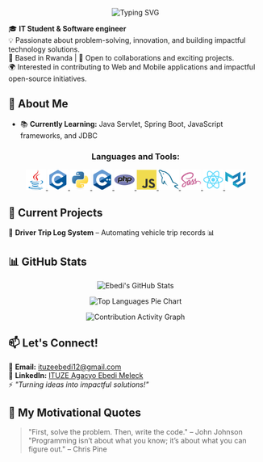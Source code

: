 <p align="center">
 <img src="https://readme-typing-svg.herokuapp.com?font=Fira+Code&pause=1000&color=FF00FF&center=true&vCenter=true&width=500&lines=Hi+there!+I'm+Ebedi+Meleck;IT+Student+%26+Software+engineer;Welcome+to+my+GitHub+profile!" alt="Typing SVG" />
</p>

🎓 **IT Student & Software engineer**  
💡 Passionate about problem-solving, innovation, and building impactful technology solutions.  
📍 Based in Rwanda | 🤝 Open to collaborations and exciting projects.  
🌍 Interested in contributing to Web and Mobile applications and impactful open-source initiatives.

## 🚀 About Me  
- 📚 **Currently Learning:** Java Servlet, Spring Boot, JavaScript frameworks, and JDBC  

<h3 align="center">Languages and Tools:</h3>
<p align="center">
  <a href="https://www.java.com" target="_blank" rel="noreferrer">
    <img src="https://raw.githubusercontent.com/devicons/devicon/master/icons/java/java-original.svg" alt="Java" width="40" height="40"/>
  </a>
  <a href="https://www.w3schools.com/c/" target="_blank" rel="noreferrer">
    <img src="https://raw.githubusercontent.com/devicons/devicon/master/icons/c/c-original.svg" alt="C" width="40" height="40"/>
  </a>
  <a href="https://www.python.org" target="_blank" rel="noreferrer">
    <img src="https://raw.githubusercontent.com/devicons/devicon/master/icons/python/python-original.svg" alt="Python" width="40" height="40"/>
  </a>
  <a href="https://isocpp.org/" target="_blank" rel="noreferrer">
    <img src="https://raw.githubusercontent.com/devicons/devicon/master/icons/cplusplus/cplusplus-original.svg" alt="C++" width="40" height="40"/>
  </a>
  <a href="https://www.php.net" target="_blank" rel="noreferrer">
    <img src="https://raw.githubusercontent.com/devicons/devicon/master/icons/php/php-original.svg" alt="PHP" width="40" height="40"/>
  </a>
  <a href="https://developer.mozilla.org/en-US/docs/Web/JavaScript" target="_blank" rel="noreferrer">
    <img src="https://raw.githubusercontent.com/devicons/devicon/master/icons/javascript/javascript-original.svg" alt="JavaScript" width="40" height="40"/>
  </a>
  <a href="https://www.mysql.com/" target="_blank" rel="noreferrer">
    <img src="https://raw.githubusercontent.com/devicons/devicon/master/icons/mysql/mysql-original.svg" alt="MySQL" width="40" height="40"/>
  </a>
  <a href="https://sass-lang.com/" target="_blank" rel="noreferrer">
    <img src="https://raw.githubusercontent.com/devicons/devicon/master/icons/sass/sass-original.svg" alt="SASS" width="40" height="40"/>
  </a>
  <a href="https://reactjs.org/" target="_blank" rel="noreferrer">
    <img src="https://raw.githubusercontent.com/devicons/devicon/master/icons/react/react-original.svg" alt="React" width="40" height="40"/>
  </a>
  <a href="https://mui.com/" target="_blank" rel="noreferrer">
    <img src="https://raw.githubusercontent.com/devicons/devicon/master/icons/materialui/materialui-original.svg" alt="Material UI" width="40" height="40"/>
  </a>
</p>

## 📌 Current Projects  
🔹 **Driver Trip Log System** – Automating vehicle trip records 📊  

## 📊 GitHub Stats

<p align="center">
  <img src="https://github-readme-stats.vercel.app/api?username=ISONIC0788&show_icons=true&theme=radical&count_private=true" alt="Ebedi's GitHub Stats"/>
</p>

<p align="center">
  <img src="https://github-readme-stats.vercel.app/api/top-langs/?username=ISONIC0788&layout=pie&theme=radical" alt="Top Languages Pie Chart"/>
</p>

<p align="center">
  <img src="https://github-readme-activity-graph.vercel.app/graph?username=ISONIC0788&theme=react-dark&area=true&hide_border=true" alt="Contribution Activity Graph"/>
</p>

## 📫 Let's Connect!  

📧 **Email:** ituzeebedi12@gmail.com  
🔗 **LinkedIn:** [ITUZE Agacyo Ebedi Meleck](https://www.linkedin.com/in/ituze-agacyo-ebed-meleck-65a13b2b7/)   
⚡ *"Turning ideas into impactful solutions!"*  

## 💬 My Motivational Quotes  
> "First, solve the problem. Then, write the code." – John Johnson  
> "Programming isn’t about what you know; it’s about what you can figure out." – Chris Pine  
